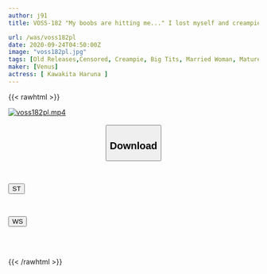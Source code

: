 ```yaml
---
author: j91
title: VOSS-182 "My boobs are hitting me..." I lost myself and creampied my big-breasted mother-in-law while she was taking a bath! While my wife, a career woman, was on a business trip, her mother came to take care of her. "Would you like to come in with me? I'll wash it for you!" Unable to resist, she begins a forbidden incest scene where she rubs her huge breasts and inserts herself raw! !

url: /was/voss182pl
date: 2020-09-24T04:50:00Z
image: "voss182pl.jpg"
tags: [Old Releases,Censored, Creampie, Big Tits, Married Woman, Mature Woman, Cuckold	]
maker: [Venus]
actress: [ Kawakita Haruna ]
---
```



{{< rawhtml >}}

<div class="video" data-videoid="dOApobw37XikvM9">
    <a href="javascript:;">
        <img src="/was/voss182pl/voss182pl.jpg" width="WIDTH" height="HEIGHT" alt="voss182pl.mp4" loading="lazy">
    </a>
</div>

<script type="text/javascript" src="https://j91.asia/asset/on-demand-st.js"></script>

<br>
  <link rel="stylesheet" href="https://j91.asia/asset/bs5.css">
  
  <center>
  <button class="btn btn-primary" type="button" data-bs-toggle="collapse" data-bs-target=".multi-collapse" aria-expanded="false" aria-controls="multiCollapseExample1 multiCollapseExample2"><h2>Download</h2></button></center>
</p>
<div class="row">
  <div class="col">
    <div class="collapse multi-collapse" id="multiCollapseExample1">
      <div class="card card-body">
	      	      <br>
<div class="buttons">  
<p><a href="https://streamtape.to/v/dOApobw37XikvM9" target="_blank"><button class="btn-hover color-3"><i class="fa fa-download"></i> ST</button></a></p></div>
    </div>
  </div>
</div>
  <div class="col">
    <div class="collapse multi-collapse" id="multiCollapseExample2">
      <div class="card card-body">
	      <br>
<div class="buttons">
<p><a href="https://wolfstream.tv/fmncwau6z4ds" target="_blank"><button class="btn-hover color-8"><i class="fa fa-download"></i> WS</button></a></p></div>
<br><br>
      </div>
    </div>
  </div>
</div>

{{< /rawhtml >}}
